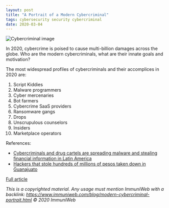 ```yaml
---
layout: post
title: "A Portrait of a Modern Cybercriminal"
tags: cybersecurity security cybercriminal
date: 2020-03-04
---
```


![Cybercriminal image](https://www.immuniweb.com/images/blog/modern-cybercriminals.jpg)

In 2020, cybercrime is poised to cause multi-billion damages across the globe. Who are the modern cybercriminals, what are their innate goals and motivation?

The most widespread profiles of cybercriminals and their accomplices in 2020 are:

1. Script Kiddies
2. Malware programmers
3. Cyber mercenaries
4. Bot farmers
5. Cybercrime SaaS providers
6. Ransomware gangs
7. Drops
8. Unscrupulous counselors
9. Insiders
10. Marketplace operators

References:
- [Cybercriminals and drug cartels are spreading malware and stealing financial information in Latin America](https://www.techrepublic.com/article/cybercriminals-and-drug-cartels-are-teaming-up-to-spread-malware-and-steal-financial-information-across-latin/) 
- [Hackers that stole hundreds of millions of pesos taken down in Guanajuato](https://mexiconewsdaily.com/news/financial-hackers-stole-millions/)

[Full article](https://www.immuniweb.com/blog/modern-cybercriminal-portrait.html)

*This is a copyrighted material. Any usage must mention ImmuniWeb with a backlink:
https://www.immuniweb.com/blog/modern-cybercriminal-portrait.html
© 2020 ImmuniWeb*
